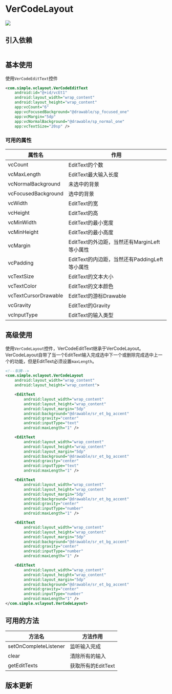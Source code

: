 # VerCodeLayout

![](https://raw.githubusercontent.com/simplepeng/VerCodeLayout/master/statics/vercode.gif)

## 引入依赖

```groovy

```

## 基本使用

使用`VerCodeEditText`控件

```xml
<com.simple.vclayout.VerCodeEditText
    android:id="@+id/vcEt1"
    android:layout_width="wrap_content"
    android:layout_height="wrap_content"
    app:vcCount="6"
    app:vcFocusedBackground="@drawable/sp_focused_one"
    app:vcMargin="5dp"
    app:vcNormalBackground="@drawable/sp_normal_one"
    app:vcTextSize="20sp" />
```

### 可用的属性

| 属性名               | 作用                                          |
| -------------------- | --------------------------------------------- |
| vcCount              | EditText的个数                                |
| vcMaxLength          | EditText最大输入长度                          |
| vcNormalBackground   | 未选中的背景                                  |
| vcFocusedBackground  | 选中的背景                                    |
| vcWidth              | EditText的宽                                  |
| vcHeight             | EditText的高                                  |
| vcMinWidth           | EditText的最小宽度                            |
| vcMinHeight          | EditText的最小高度                            |
| vcMargin             | EditText的外边距，当然还有MarginLeft等小属性  |
| vcPadding            | EditText的内边距，当然还有PaddingLeft等小属性 |
| vcTextSize           | EditText的文本大小                            |
| vcTextColor          | EditText的文本颜色                            |
| vcTextCursorDrawable | EditText的游标Drawable                        |
| vcGravity            | EditText的Gravity                             |
| vcInputType          | EditText的输入类型                            |

## 高级使用

使用`VerCodeLayout`控件，VerCodeEditText继承于VerCodeLayout。VerCodeLayout自带了当一个EditText输入完成选中下一个或删除完成选中上一个的功能，但是EditText必须设置`maxLength`。

```xml
<!--车牌-->
<com.simple.vclayout.VerCodeLayout
    android:layout_width="wrap_content"
    android:layout_height="wrap_content">

    <EditText
        android:layout_width="wrap_content"
        android:layout_height="wrap_content"
        android:layout_margin="5dp"
        android:background="@drawable/sr_et_bg_accent"
        android:gravity="center"
        android:inputType="text"
        android:maxLength="1" />

    <EditText
        android:layout_width="wrap_content"
        android:layout_height="wrap_content"
        android:layout_margin="5dp"
        android:background="@drawable/sr_et_bg_accent"
        android:gravity="center"
        android:inputType="text"
        android:maxLength="1" />

    <EditText
        android:layout_width="wrap_content"
        android:layout_height="wrap_content"
        android:layout_margin="5dp"
        android:background="@drawable/sr_et_bg_accent"
        android:gravity="center"
        android:inputType="number"
        android:maxLength="1" />

    <EditText
        android:layout_width="wrap_content"
        android:layout_height="wrap_content"
        android:layout_margin="5dp"
        android:background="@drawable/sr_et_bg_accent"
        android:gravity="center"
        android:inputType="number"
        android:maxLength="1" />

    <EditText
        android:layout_width="wrap_content"
        android:layout_height="wrap_content"
        android:layout_margin="5dp"
        android:background="@drawable/sr_et_bg_accent"
        android:gravity="center"
        android:inputType="number"
        android:maxLength="1" />
</com.simple.vclayout.VerCodeLayout>
```

## 可用的方法

| 方法名                | 方法作用           |
| --------------------- | ------------------ |
| setOnCompleteListener | 监听输入完成       |
| clear                 | 清除所有的输入     |
| getEditTexts          | 获取所有的EditText |

## 版本更新

